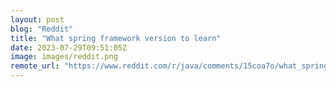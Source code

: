 ```yaml
---
layout: post
blog: "Reddit"
title: "What spring framework version to learn"
date: 2023-07-29T09:51:05Z
image: images/reddit.png
remote_url: "https://www.reddit.com/r/java/comments/15coa7o/what_spring_framework_version_to_learn/"
---
```


